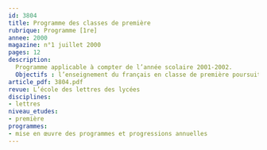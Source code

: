 ```yaml
---
id: 3804
title: Programme des classes de première
rubrique: Programme [1re]
annee: 2000
magazine: n°1 juillet 2000
pages: 12
description: 
  Programme applicable à compter de l’année scolaire 2001-2002.
  Objectifs : l’enseignement du français en classe de première poursuit, pour les élèves de toutes les sections du lycée d’enseignement général et technologique, les objectifs fondamentaux du français au lycée : une maîtrise sans cesse accrue de la langue, la connaissance de la littérature, la constitution d’une culture et la formation d’une pensée autonome.
article_pdf: 3804.pdf
revue: L’école des lettres des lycées
disciplines:
- lettres
niveau_etudes:
- première
programmes:
- mise en œuvre des programmes et progressions annuelles
---
```

